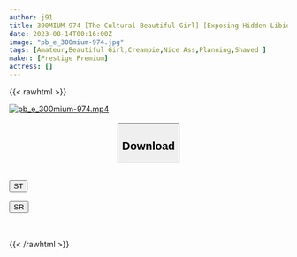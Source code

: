 ```yaml
---
author: j91
title: 300MIUM-974 [The Cultural Beautiful Girl] [Exposing Hidden Libido! ! ] A Neat And Clean Beautiful Girl Who Works At A Musical Instrument Store (In Charge Of Brass Instruments) And A Trip To Ikaho! ! Curious About The Hidden Sexual Desire Of A Straight-Laced C***d Ww → Facing A Towel Mixed Bathing Interview, It Leads To Sex With Ponzu And Lower Neta! Great For Super Fair Skin That You Want To Get Dirty! No Break Down Blowjob → High Energy Sex Libido Release At The Banquet Hall! →Inadvertent Vaginal Cum Shot! → I Can’t Stand Having Sex At Night! → Beautiful Girl Proficient 3 Shots!  Would You Like To Skip Work Today? In Nerima (Misuzu Takeuchi)
date: 2023-08-14T00:16:00Z
image: "pb_e_300mium-974.jpg"
tags: [Amateur,Beautiful Girl,Creampie,Nice Ass,Planning,Shaved ]
maker: [Prestige Premium]
actress: []
---
```



{{< rawhtml >}}

<div class="video" data-videoid="zVLlVPp93DUYjxo">
    <a href="javascript:;">
        <img src="https://my.j91.asia/posts/pb_e_300mium-974/pb_e_300mium-974.jpg" width="WIDTH" height="HEIGHT" alt="pb_e_300mium-974.mp4" loading="lazy">
    </a>
</div>

<script type="text/javascript" src="https://j91.asia/asset/on-demand-st.js"></script>

<br>
  <link rel="stylesheet" href="https://j91.asia/asset/bs5.css">
  
  <center>
  <button class="btn btn-primary" type="button" data-bs-toggle="collapse" data-bs-target=".multi-collapse" aria-expanded="false" aria-controls="multiCollapseExample1 multiCollapseExample2"><h2>Download</h2></button></center>
</p>
<div class="row">
  <div class="col">
    <div class="collapse multi-collapse" id="multiCollapseExample1">
      <div class="card card-body">
	      	      <br>
<div class="buttons">  
<a href="https://streamtape.to/v/zVLlVPp93DUYjxo"><button class="btn-hover color-3"><i class="fa fa-download"></i> ST</button></a></div>
    </div>
  </div>
</div>
  <div class="col">
    <div class="collapse multi-collapse" id="multiCollapseExample2">
      <div class="card card-body">
	      <br>
<div class="buttons">
    <a href="https://streamruby.com/lqgmecch48yl"><button class="btn-hover color-9"><i class="fa fa-download"></i> SR</button></a></div>
<br><br>
      </div>
    </div>
  </div>
</div>

{{< /rawhtml >}}